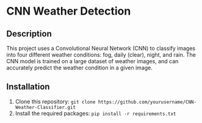 # CNN Weather Detection

## Description
This project uses a Convolutional Neural Network (CNN) to classify images into four different weather conditions: fog, daily (clear), night, and rain. The CNN model is trained on a large dataset of weather images, and can accurately predict the weather condition in a given image.

## Installation
1. Clone this repository: `git clone https://github.com/yourusername/CNN-Weather-Classifier.git`
2. Install the required packages: `pip install -r requirements.txt`
